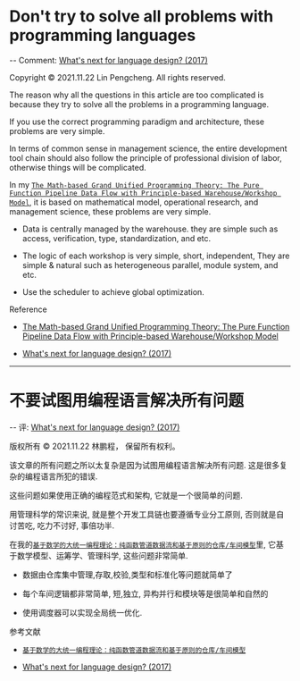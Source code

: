 
# Don't try to solve all problems with programming languages

-- Comment: [What's next for language design? (2017)](https://graydon2.dreamwidth.org/253769.html#cutid1)

Copyright © 2021.11.22 Lin Pengcheng. All rights reserved.

The reason why all the questions in this article are too complicated is because they try to solve all the problems in a programming language.

If you use the correct programming paradigm and architecture, these problems are very simple. 

In terms of common sense in management science, the entire development tool chain 
should also follow the principle of professional division of labor, otherwise things will be complicated.

In my [`The Math-based Grand Unified Programming Theory: The Pure Function Pipeline Data Flow with Principle-based Warehouse/Workshop Model`](https://github.com/linpengcheng/PurefunctionPipelineDataflow), 
it is based on mathematical model, operational research, and management science, 
these problems are very simple.

- Data is centrally managed by the warehouse. they are simple such as access, verification, type, standardization, and etc.

- The logic of each workshop is very simple, short, independent, 
  They are simple & natural such as heterogeneous parallel, module system, and etc.

- Use the scheduler to achieve global optimization.

Reference

- [The Math-based Grand Unified Programming Theory: The Pure Function Pipeline Data Flow with Principle-based Warehouse/Workshop Model](https://github.com/linpengcheng/PurefunctionPipelineDataflow)

- [What's next for language design? (2017)](https://graydon2.dreamwidth.org/253769.html#cutid1)

----

# 不要试图用编程语言解决所有问题

-- 评: [What's next for language design? (2017)](https://graydon2.dreamwidth.org/253769.html#cutid1)

版权所有 © 2021.11.22 林鹏程， 保留所有权利。

该文章的所有问题之所以太复杂是因为试图用编程语言解决所有问题.
这是很多复杂的编程语言所犯的错误.

这些问题如果使用正确的编程范式和架构, 它就是一个很简单的问题. 

用管理科学的常识来说, 就是整个开发工具链也要遵循专业分工原则, 否则就是自讨苦吃, 吃力不讨好, 事倍功半.

在我的[`基于数学的大统一编程理论：纯函数管道数据流和基于原则的仓库/车间模型`](https://github.com/linpengcheng/PurefunctionPipelineDataflow)里, 
它基于数学模型、运筹学、管理科学, 这些问题非常简单.

- 数据由仓库集中管理,存取,校验,类型和标准化等问题就简单了

- 每个车间逻辑都非常简单, 短,独立, 异构并行和模块等是很简单和自然的

- 使用调度器可以实现全局统一优化.

参考文献

- [`基于数学的大统一编程理论：纯函数管道数据流和基于原则的仓库/车间模型`](https://github.com/linpengcheng/PurefunctionPipelineDataflow)

- [What's next for language design? (2017)](https://graydon2.dreamwidth.org/253769.html#cutid1)

